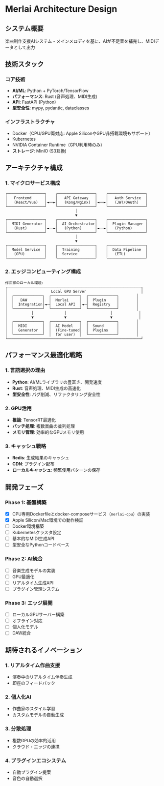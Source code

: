 # Merlai Architecture Design

## システム概要
楽曲制作支援AIシステム - メインメロディを基に、AIが不足音を補完し、MIDIデータとして出力

## 技術スタック

### コア技術
- **AI/ML**: Python + PyTorch/TensorFlow
- **パフォーマンス**: Rust (音声処理、MIDI生成)
- **API**: FastAPI (Python)
- **型安全性**: mypy, pydantic, dataclasses

### インフラストラクチャ
- Docker（CPU/GPU両対応: Apple SiliconやGPU非搭載環境もサポート）
- Kubernetes
- NVIDIA Container Runtime（GPU利用時のみ）
- **ストレージ**: MinIO (S3互換)

## アーキテクチャ構成

### 1. マイクロサービス構成
```
┌─────────────────┐    ┌─────────────────┐    ┌─────────────────┐
│   Frontend      │    │   API Gateway   │    │   Auth Service  │
│   (React/Vue)   │◄──►│   (Kong/Nginx)  │◄──►│   (JWT/OAuth)   │
└─────────────────┘    └─────────────────┘    └─────────────────┘
                                │
                                ▼
┌─────────────────┐    ┌─────────────────┐    ┌─────────────────┐
│  MIDI Generator │    │  AI Orchestrator│    │  Plugin Manager │
│   (Rust)        │◄──►│   (Python)      │◄──►│   (Python)      │
└─────────────────┘    └─────────────────┘    └─────────────────┘
                                │
                                ▼
┌─────────────────┐    ┌─────────────────┐    ┌─────────────────┐
│  Model Service  │    │  Training       │    │  Data Pipeline  │
│   (GPU)         │    │  Service        │    │   (ETL)         │
└─────────────────┘    └─────────────────┘    └─────────────────┘
```

### 2. エッジコンピューティング構成
```
作曲家のローカル環境:
┌─────────────────────────────────────────────────────────────┐
│                    Local GPU Server                         │
│  ┌─────────────┐  ┌─────────────┐  ┌─────────────┐        │
│  │   DAW       │  │  Merlai     │  │  Plugin     │        │
│  │  Integration│◄─┤  Local API  │◄─┤  Registry   │        │
│  └─────────────┘  └─────────────┘  └─────────────┘        │
│           │              │                    │            │
│           ▼              ▼                    ▼            │
│  ┌─────────────┐  ┌─────────────┐  ┌─────────────┐        │
│  │  MIDI       │  │  AI Model   │  │  Sound      │        │
│  │  Generator  │  │  (Fine-tuned│  │  Plugins    │        │
│  └─────────────┘  │  for user)  │  └─────────────┘        │
└─────────────────────────────────────────────────────────────┘
```

## パフォーマンス最適化戦略

### 1. 言語選択の理由
- **Python**: AI/MLライブラリの豊富さ、開発速度
- **Rust**: 音声処理、MIDI生成の高速化
- **型安全性**: バグ削減、リファクタリング安全性

### 2. GPU活用
- **推論**: TensorRT最適化
- **バッチ処理**: 複数楽曲の並列処理
- **メモリ管理**: 効率的なGPUメモリ使用

### 3. キャッシュ戦略
- **Redis**: 生成結果のキャッシュ
- **CDN**: プラグイン配布
- **ローカルキャッシュ**: 頻繁使用パターンの保存

## 開発フェーズ

### Phase 1: 基盤構築
- [x] CPU専用Dockerfileとdocker-composeサービス（`merlai-cpu`）の実装
- [x] Apple Silicon/Mac環境での動作検証
- [ ] Docker環境構築
- [ ] Kubernetesクラスタ設定
- [ ] 基本的なMIDI生成API
- [ ] 型安全なPythonコードベース

### Phase 2: AI統合
- [ ] 音楽生成モデルの実装
- [ ] GPU最適化
- [ ] リアルタイム生成API
- [ ] プラグイン管理システム

### Phase 3: エッジ展開
- [ ] ローカルGPUサーバー構築
- [ ] オフライン対応
- [ ] 個人化モデル
- [ ] DAW統合

## 期待されるイノベーション

### 1. リアルタイム作曲支援
- 演奏中のリアルタイム伴奏生成
- 即座のフィードバック

### 2. 個人化AI
- 作曲家のスタイル学習
- カスタムモデルの自動生成

### 3. 分散処理
- 複数GPUの効率的活用
- クラウド・エッジの連携

### 4. プラグインエコシステム
- 自動プラグイン提案
- 音色の自動選択 